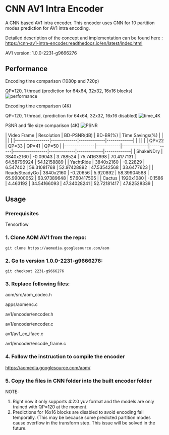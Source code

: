 # CNN AV1 Intra Encoder
A CNN based AV1 intra encoder. This encoder uses CNN for 10 partition modes prediction for AV1 intra encoding.

Detailed description of the concept and implementation can be found here : https://cnn-av1-intra-encoder.readthedocs.io/en/latest/index.html

AV1 version: 1.0.0-2231-g9666276

## Performance 

Encoding time comparison (1080p and 720p)

QP=120, 1 thread (prediction for 64x64, 32x32, 16x16 blocks)
![performance](https://cnn-av1-intra-encoder.readthedocs.io/en/latest/_images/encoding_time_cnn.png)

Encoding time comparison (4K)

QP=120, 1 thread, (prediction for 64x64, 32x32, 16x16 disabled)
![time_4K](https://cnn-av1-intra-encoder.readthedocs.io/en/latest/_images/Time4K.png)

PSNR and file size comparison (4K)
![PSNR](https://cnn-av1-intra-encoder.readthedocs.io/en/latest/_images/PSNR4K.png)


| Video Frame   | Resolution | BD-PSNR(dB) | BD-BR(%) | Time Savings(%)                                           |
|               |            |             |          |-----------------|-------------|-------------|-------------|
|               |            |             |          | QP=22           | QP=33       | QP=41       | QP=50       |
|---------------|------------|-------------|----------|-----------------|-------------|-------------|-------------|
| ShakeNDry     | 3840x2160  | -0.09043    | 3.788524 | 75.74163998     | 70.4177131  | 64.58796924 | 54.12158889 |
| YachtRide     | 3840x2160  | -0.22829    | 6.547402 | 59.31081768     | 52.97428892 | 47.53542568 | 33.6477623  |
| ReadySteadyGo | 3840x2160  | -0.20656    | 5.920892 | 58.39904588     | 65.99000052 | 63.97389648 | 57.60417505 |
| Cactus        | 1920x1080  | -0.1586     | 4.463192 | 34.54166093     | 47.34028241 | 52.72181417 | 47.82528339 |


## Usage 

### Prerequisites

Tensorflow

### 1.  Clone AOM AV1 from the repo:

 `git clone https://aomedia.googlesource.com/aom`

### 2.  Go to version 1.0.0-2231-g9666276:

 `git checkout 2231-g9666276`


### 3.  Replace following files:

aom/src/aom_codec.h

apps/aomenc.c

av1/encoder/encoder.h

av1/encoder/encoder.c

av1/av1_cx_iface.c

av1/encoder/encode_frame.c

### 4. Follow the instruction to compile the encoder

https://aomedia.googlesource.com/aom/

### 5.  Copy the files in CNN folder into the built encoder folder


NOTE:
1. Right now it only supports 4:2:0 yuv format and the models are only trained with QP=120 at the moment.  
2. Predictions for 16x16 blocks are disabled to avoid encoding fail temporally. (This may be because some predicted partition modes cause overflow in the transform step. This issue will be solved in the future.
